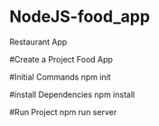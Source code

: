 # NodeJS-food_app

Restaurant App

#Create a Project
Food App

#Initial Commands
npm init

#install Dependencies
npm install

#Run Project
npm run server
